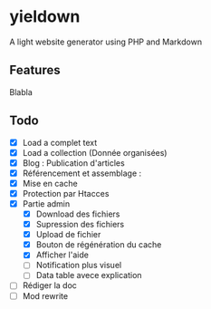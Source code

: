 # yieldown
A light website generator using PHP and Markdown

## Features


Blabla

## Todo

* [x] Load a complet text
* [x] Load a collection (Donnée organisées)
* [x] Blog : Publication d'articles
* [x] Référencement et assemblage :
* [x] Mise en cache
* [x] Protection par Htacces
* [x] Partie admin
	* [x] Download des fichiers
	* [x] Supression des fichiers
	* [x] Upload de fichier
	* [x] Bouton de régénération du cache
	* [x] Afficher l'aide
	* [ ] Notification plus visuel
	* [ ] Data table avece explication
* [ ] Rédiger la doc
* [ ] Mod rewrite
